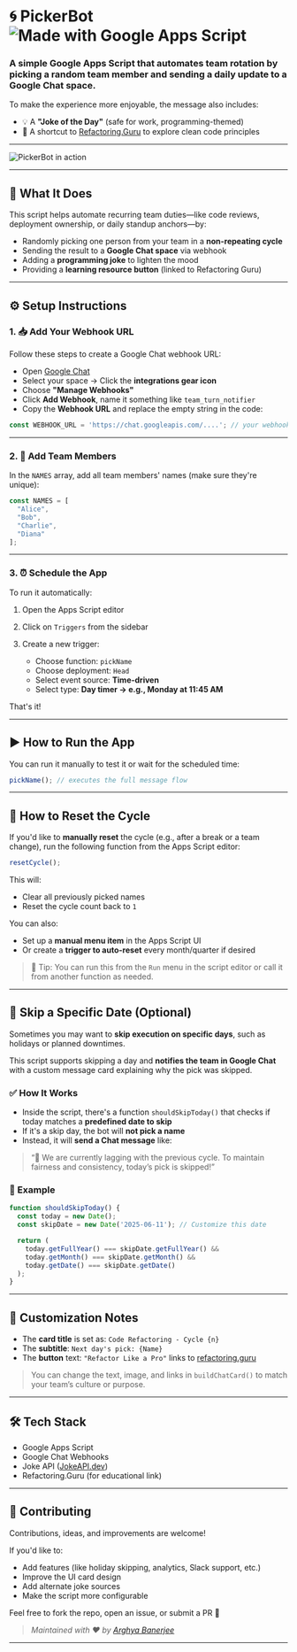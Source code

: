 # 🌀 PickerBot ![Made with Google Apps Script](https://img.shields.io/badge/Made%20with-Google%20Apps%20Script-blue?logo=google)

### A simple Google Apps Script that **automates team rotation** by picking a random team member and sending a daily update to a Google Chat space.

To make the experience more enjoyable, the message also includes:

* 💡 A **"Joke of the Day"** (safe for work, programming-themed)
* 🎯 A shortcut to [Refactoring.Guru](https://refactoring.guru) to explore clean code principles

---

![PickerBot in action](https://github.com/arghya-bandyopadhyay-30/team_turn/blob/main/demo-screenshot.png)

---

## 📌 What It Does

This script helps automate recurring team duties—like code reviews, deployment ownership, or daily standup anchors—by:

* Randomly picking one person from your team in a **non-repeating cycle**
* Sending the result to a **Google Chat space** via webhook
* Adding a **programming joke** to lighten the mood
* Providing a **learning resource button** (linked to Refactoring Guru)

---

## ⚙️ Setup Instructions

### 1. 📥 Add Your Webhook URL

Follow these steps to create a Google Chat webhook URL:

* Open [Google Chat](https://chat.google.com/)
* Select your space → Click the **integrations gear icon**
* Choose **"Manage Webhooks"**
* Click **Add Webhook**, name it something like `team_turn_notifier`
* Copy the **Webhook URL** and replace the empty string in the code:

```js
const WEBHOOK_URL = 'https://chat.googleapis.com/....'; // your webhook here
```

---

### 2. 👥 Add Team Members

In the `NAMES` array, add all team members' names (make sure they're unique):

```js
const NAMES = [
  "Alice",
  "Bob",
  "Charlie",
  "Diana"
];
```

---

### 3. ⏰ Schedule the App

To run it automatically:

1. Open the Apps Script editor
2. Click on `Triggers` from the sidebar
3. Create a new trigger:

   * Choose function: `pickName`
   * Choose deployment: `Head`
   * Select event source: **Time-driven**
   * Select type: **Day timer → e.g., Monday at 11:45 AM**

That's it!

---

## ▶️ How to Run the App

You can run it manually to test it or wait for the scheduled time:

```js
pickName(); // executes the full message flow
```

---

## 🔄 How to Reset the Cycle

If you'd like to **manually reset** the cycle (e.g., after a break or a team change), run the following function from the Apps Script editor:

```js
resetCycle();
```

This will:

* Clear all previously picked names
* Reset the cycle count back to `1`

You can also:

* Set up a **manual menu item** in the Apps Script UI
* Or create a **trigger to auto-reset** every month/quarter if desired

> 🔔 Tip: You can run this from the `Run` menu in the script editor or call it from another function as needed.

---

## 🚫 Skip a Specific Date (Optional)

Sometimes you may want to **skip execution on specific days**, such as holidays or planned downtimes.

This script supports skipping a day and **notifies the team in Google Chat** with a custom message card explaining why the pick was skipped.

### ✅ How It Works

* Inside the script, there's a function `shouldSkipToday()` that checks if today matches a **predefined date to skip**
* If it's a skip day, the bot will **not pick a name**
* Instead, it will **send a Chat message** like:

> “📌 We are currently lagging with the previous cycle. To maintain fairness and consistency, today’s pick is skipped!”

### 🧩 Example

```js
function shouldSkipToday() {
  const today = new Date();
  const skipDate = new Date('2025-06-11'); // Customize this date

  return (
    today.getFullYear() === skipDate.getFullYear() &&
    today.getMonth() === skipDate.getMonth() &&
    today.getDate() === skipDate.getDate()
  );
}
```

---

## 📝 Customization Notes

* The **card title** is set as: `Code Refactoring - Cycle {n}`
* The **subtitle**: `Next day's pick: {Name}`
* The **button** text: `"Refactor Like a Pro"` links to [refactoring.guru](https://refactoring.guru)

> You can change the text, image, and links in `buildChatCard()` to match your team’s culture or purpose.

---

## 🛠 Tech Stack

* Google Apps Script
* Google Chat Webhooks
* Joke API ([JokeAPI.dev](https://jokeapi.dev))
* Refactoring.Guru (for educational link)

---

## 🤝 Contributing

Contributions, ideas, and improvements are welcome!

If you'd like to:

* Add features (like holiday skipping, analytics, Slack support, etc.)
* Improve the UI card design
* Add alternate joke sources
* Make the script more configurable

Feel free to fork the repo, open an issue, or submit a PR 🙌

> *Maintained with ❤️ by [Arghya Banerjee](https://github.com/arghya-bandyopadhyay-30)*

---
